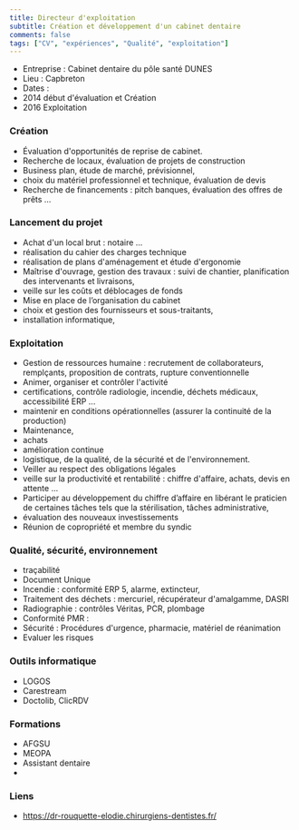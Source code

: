 ```yaml
---
title: Directeur d'exploitation
subtitle: Création et développement d'un cabinet dentaire
comments: false
tags: ["CV", "expériences", "Qualité", "exploitation"]
---
```


* Entreprise : Cabinet dentaire du pôle santé DUNES
* Lieu : Capbreton
* Dates :
*  2014 début d'évaluation et Création
*  2016 Exploitation

### Création

* Évaluation d'opportunités de reprise de cabinet.
* Recherche de locaux, évaluation de projets de construction
* Business plan, étude de marché, prévisionnel, 
* choix du matériel professionnel et technique, évaluation de devis
* Recherche de financements : pitch banques, évaluation des offres de prêts …

### Lancement du projet

* Achat d'un local brut : notaire ...
* réalisation du cahier des charges technique
* réalisation de plans d'aménagement et étude d'ergonomie
* Maîtrise d'ouvrage, gestion des travaux : suivi de chantier, planification des intervenants et
livraisons, 
* veille sur les coûts et déblocages de fonds
* Mise en place de l’organisation du cabinet
* choix et gestion des fournisseurs et sous-traitants,
* installation informatique, 

### Exploitation

* Gestion de ressources humaine : recrutement de collaborateurs, remplçants, proposition de contrats, rupture conventionnelle
* Animer, organiser et contrôler l'activité
* certifications, contrôle radiologie, incendie, déchets médicaux, accessibilité ERP ...
* maintenir en conditions opérationnelles (assurer la continuité de la production)
* Maintenance, 
* achats
* amélioration continue
* logistique, de la qualité, de la sécurité et de l'environnement.
* Veiller au respect des obligations légales 
* veille sur la productivité et rentabilité : chiffre d'affaire, achats, devis en attente ...
* Participer au développement du chiffre d’affaire en libérant le praticien
de certaines tâches tels que la stérilisation, tâches administrative,
* évaluation des nouveaux investissements
* Réunion de copropriété et membre du syndic

### Qualité, sécurité, environnement

* traçabilité
* Document Unique
* Incendie : conformité ERP 5, alarme, extincteur, 
* Traitement des déchets : mercuriel, récupérateur d'amalgamme, DASRI
* Radiographie : contrôles Véritas, PCR, plombage
* Conformité PMR :
* Sécurité : Procédures d'urgence, pharmacie, matériel de réanimation
* Evaluer les risques

### Outils informatique

* LOGOS
* Carestream
* Doctolib, ClicRDV

### Formations

- AFGSU
- MEOPA
- Assistant dentaire
- 

### Liens

* https://dr-rouquette-elodie.chirurgiens-dentistes.fr/